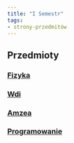 ```yaml
---
title: "I Semestr"
tags:
- strony-przedmitów
---
```

## Przedmioty
### [Fizyka](I%20semestr/Fizyka/fizyka.md)
### [Wdi](I%20semestr/Wdi/Wdi.md)
### [Amzea](I%20semestr/Amzea/Analiza%20matematyczna%20z%20elementami%20algebry.md)
### [Programowanie](I%20semestr/Programowanie/Programowanie.md)
